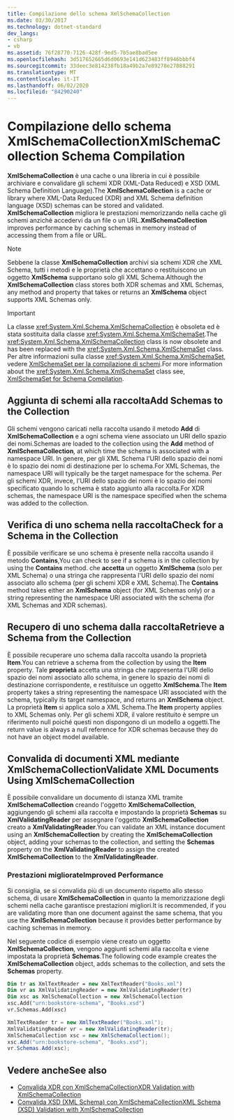 ```yaml
---
title: Compilazione dello schema XmlSchemaCollection
ms.date: 03/30/2017
ms.technology: dotnet-standard
dev_langs:
- csharp
- vb
ms.assetid: 76f28770-7126-428f-9ed5-7b5ae8bad5ee
ms.openlocfilehash: 3d517652665d6d0693e141d623483ff8946bbbf4
ms.sourcegitcommit: 33deec3e814238fb18a49b2a7e89278e27888291
ms.translationtype: MT
ms.contentlocale: it-IT
ms.lasthandoff: 06/02/2020
ms.locfileid: "84290240"
---
```

# <a name="xmlschemacollection-schema-compilation"></a><span data-ttu-id="f1e30-102">Compilazione dello schema XmlSchemaCollection</span><span class="sxs-lookup"><span data-stu-id="f1e30-102">XmlSchemaCollection Schema Compilation</span></span>
<span data-ttu-id="f1e30-103">**XmlSchemaCollection** è una cache o una libreria in cui è possibile archiviare e convalidare gli schemi XDR (XML-Data Reduced) e XSD (XML Schema Definition Language).</span><span class="sxs-lookup"><span data-stu-id="f1e30-103">The **XmlSchemaCollection** is a cache or library where XML-Data Reduced (XDR) and XML Schema definition language (XSD) schemas can be stored and validated.</span></span> <span data-ttu-id="f1e30-104">**XmlSchemaCollection** migliora le prestazioni memorizzando nella cache gli schemi anziché accedervi da un file o un URL.</span><span class="sxs-lookup"><span data-stu-id="f1e30-104">**XmlSchemaCollection** improves performance by caching schemas in memory instead of accessing them from a file or URL.</span></span>  
  
> [!NOTE]
> <span data-ttu-id="f1e30-105">Sebbene la classe **XmlSchemaCollection** archivi sia schemi XDR che XML Schema, tutti i metodi e le proprietà che accettano o restituiscono un oggetto **XmlSchema** supportano solo gli XML Schema.</span><span class="sxs-lookup"><span data-stu-id="f1e30-105">Although the **XmlSchemaCollection** class stores both XDR schemas and XML Schemas, any method and property that takes or returns an **XmlSchema** object supports XML Schemas only.</span></span>  
  
> [!IMPORTANT]
> <span data-ttu-id="f1e30-106">La classe <xref:System.Xml.Schema.XmlSchemaCollection> è obsoleta ed è stata sostituita dalla classe <xref:System.Xml.Schema.XmlSchemaSet>.</span><span class="sxs-lookup"><span data-stu-id="f1e30-106">The <xref:System.Xml.Schema.XmlSchemaCollection> class is now obsolete and has been replaced with the <xref:System.Xml.Schema.XmlSchemaSet> class.</span></span> <span data-ttu-id="f1e30-107">Per altre informazioni sulla classe <xref:System.Xml.Schema.XmlSchemaSet>, vedere [XmlSchemaSet per la compilazione di schemi](xmlschemaset-for-schema-compilation.md).</span><span class="sxs-lookup"><span data-stu-id="f1e30-107">For more information about the <xref:System.Xml.Schema.XmlSchemaSet> class see, [XmlSchemaSet for Schema Compilation](xmlschemaset-for-schema-compilation.md).</span></span>  
  
## <a name="add-schemas-to-the-collection"></a><span data-ttu-id="f1e30-108">Aggiunta di schemi alla raccolta</span><span class="sxs-lookup"><span data-stu-id="f1e30-108">Add Schemas to the Collection</span></span>  
 <span data-ttu-id="f1e30-109">Gli schemi vengono caricati nella raccolta usando il metodo **Add** di **XmlSchemaCollection** e a ogni schema viene associato un URI dello spazio dei nomi.</span><span class="sxs-lookup"><span data-stu-id="f1e30-109">Schemas are loaded to the collection using the **Add** method of **XmlSchemaCollection**, at which time the schema is associated with a namespace URI.</span></span> <span data-ttu-id="f1e30-110">In genere, per gli XML Schema l'URI dello spazio dei nomi è lo spazio dei nomi di destinazione per lo schema.</span><span class="sxs-lookup"><span data-stu-id="f1e30-110">For XML Schemas, the namespace URI will typically be the target namespace for the schema.</span></span> <span data-ttu-id="f1e30-111">Per gli schemi XDR, invece, l'URI dello spazio dei nomi è lo spazio dei nomi specificato quando lo schema è stato aggiunto alla raccolta.</span><span class="sxs-lookup"><span data-stu-id="f1e30-111">For XDR schemas, the namespace URI is the namespace specified when the schema was added to the collection.</span></span>  
  
## <a name="check-for-a-schema-in-the-collection"></a><span data-ttu-id="f1e30-112">Verifica di uno schema nella raccolta</span><span class="sxs-lookup"><span data-stu-id="f1e30-112">Check for a Schema in the Collection</span></span>  
 <span data-ttu-id="f1e30-113">È possibile verificare se uno schema è presente nella raccolta usando il metodo **Contains**,</span><span class="sxs-lookup"><span data-stu-id="f1e30-113">You can check to see if a schema is in the collection by using the **Contains** method.</span></span> <span data-ttu-id="f1e30-114">che **accetta** un oggetto **XmlSchema** (solo per XML Schema) o una stringa che rappresenta l'URI dello spazio dei nomi associato allo schema (per gli schemi XDR e XML Schema).</span><span class="sxs-lookup"><span data-stu-id="f1e30-114">The **Contains** method takes either an **XmlSchema** object (for XML Schemas only) or a string representing the namespace URI associated with the schema (for XML Schemas and XDR schemas).</span></span>  
  
## <a name="retrieve-a-schema-from-the-collection"></a><span data-ttu-id="f1e30-115">Recupero di uno schema dalla raccolta</span><span class="sxs-lookup"><span data-stu-id="f1e30-115">Retrieve a Schema from the Collection</span></span>  
 <span data-ttu-id="f1e30-116">È possibile recuperare uno schema dalla raccolta usando la proprietà **Item**.</span><span class="sxs-lookup"><span data-stu-id="f1e30-116">You can retrieve a schema from the collection by using the **Item** property.</span></span> <span data-ttu-id="f1e30-117">Tale **proprietà** accetta una stringa che rappresenta l'URI dello spazio dei nomi associato allo schema, in genere lo spazio dei nomi di destinazione corrispondente, e restituisce un oggetto **XmlSchema**.</span><span class="sxs-lookup"><span data-stu-id="f1e30-117">The **Item** property takes a string representing the namespace URI associated with the schema, typically its target namespace, and returns an **XmlSchema** object.</span></span> <span data-ttu-id="f1e30-118">La proprietà **Item** si applica solo a XML Schema.</span><span class="sxs-lookup"><span data-stu-id="f1e30-118">The **Item** property applies to XML Schemas only.</span></span> <span data-ttu-id="f1e30-119">Per gli schemi XDR, il valore restituito è sempre un riferimento null poiché questi non dispongono di un modello a oggetti.</span><span class="sxs-lookup"><span data-stu-id="f1e30-119">The return value is always a null reference for XDR schemas because they do not have an object model available.</span></span>  
  
## <a name="validate-xml-documents-using-xmlschemacollection"></a><span data-ttu-id="f1e30-120">Convalida di documenti XML mediante XmlSchemaCollection</span><span class="sxs-lookup"><span data-stu-id="f1e30-120">Validate XML Documents Using XmlSchemaCollection</span></span>  
 <span data-ttu-id="f1e30-121">È possibile convalidare un documento di istanza XML tramite **XmlSchemaCollection** creando l'oggetto **XmlSchemaCollection**, aggiungendo gli schemi alla raccolta e impostando la proprietà **Schemas** su **XmlValidatingReader** per assegnare l'oggetto **XmlSchemaCollection** creato a **XmlValidatingReader**.</span><span class="sxs-lookup"><span data-stu-id="f1e30-121">You can validate an XML instance document using an **XmlSchemaCollection** by creating the **XmlSchemaCollection** object, adding your schemas to the collection, and setting the **Schemas** property on the **XmlValidatingReader** to assign the created **XmlSchemaCollection** to the **XmlValidatingReader**.</span></span>  
  
### <a name="improved-performance"></a><span data-ttu-id="f1e30-122">Prestazioni migliorate</span><span class="sxs-lookup"><span data-stu-id="f1e30-122">Improved Performance</span></span>  
 <span data-ttu-id="f1e30-123">Si consiglia, se si convalida più di un documento rispetto allo stesso schema, di usare **XmlSchemaCollection** in quanto la memorizzazione degli schemi nella cache garantisce prestazioni migliori.</span><span class="sxs-lookup"><span data-stu-id="f1e30-123">It is recommended, if you are validating more than one document against the same schema, that you use the **XmlSchemaCollection** because it provides better performance by caching schemas in memory.</span></span>  
  
 <span data-ttu-id="f1e30-124">Nel seguente codice di esempio viene creato un oggetto **XmlSchemaCollection**, vengono aggiunti schemi alla raccolta e viene impostata la proprietà **Schemas**.</span><span class="sxs-lookup"><span data-stu-id="f1e30-124">The following code example creates the **XmlSchemaCollection** object, adds schemas to the collection, and sets the **Schemas** property.</span></span>  
  
```vb  
Dim tr as XmlTextReader = new XmlTextReader("Books.xml")  
Dim vr as XmlValidatingReader = new XmlValidatingReader(tr)  
Dim xsc as XmlSchemaCollection = new XmlSchemaCollection  
xsc.Add("urn:bookstore-schema", "Books.xsd")  
vr.Schemas.Add(xsc)  
```  
  
```csharp  
XmlTextReader tr = new XmlTextReader("Books.xml");  
XmlValidatingReader vr = new XmlValidatingReader(tr);  
XmlSchemaCollection xsc = new XmlSchemaCollection();  
xsc.Add("urn:bookstore-schema", "Books.xsd");
vr.Schemas.Add(xsc);  
```  
  
## <a name="see-also"></a><span data-ttu-id="f1e30-125">Vedere anche</span><span class="sxs-lookup"><span data-stu-id="f1e30-125">See also</span></span>

- [<span data-ttu-id="f1e30-126">Convalida XDR con XmlSchemaCollection</span><span class="sxs-lookup"><span data-stu-id="f1e30-126">XDR Validation with XmlSchemaCollection</span></span>](xdr-validation-with-xmlschemacollection.md)
- [<span data-ttu-id="f1e30-127">Convalida XSD (XML Schema) con XmlSchemaCollection</span><span class="sxs-lookup"><span data-stu-id="f1e30-127">XML Schema (XSD) Validation with XmlSchemaCollection</span></span>](xml-schema-xsd-validation-with-xmlschemacollection.md)
